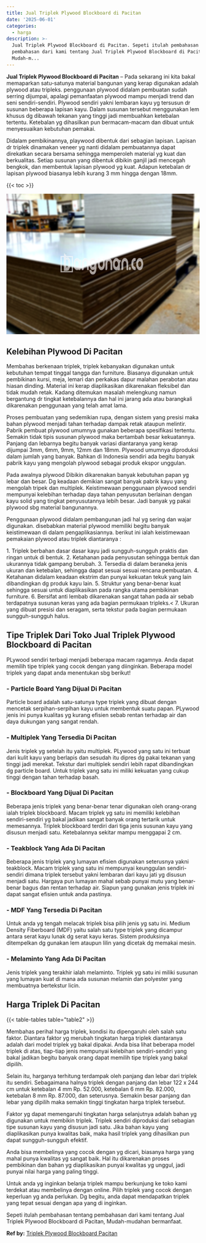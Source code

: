 ```yaml
---
title: Jual Triplek Plywood Blockboard di Pacitan
date: '2025-06-01'
categories:
  - harga
description: >-
  Jual Triplek Plywood Blockboard di Pacitan. Sepeti itulah pembahasan tentang
  pembahasan dari kami tentang Jual Triplek Plywood Blockboard di Pacitan,
  Mudah-m...
---
```


**Jual Triplek Plywood Blockboard di Pacitan** – Pada sekarang ini kita bakal memaparkan satu-satunya material bangunan yang kerap digunakan adalah plywood atau tripleks. penggunaan plywood didalam pembuatan sudah serring dijumpai, apalagi pemanfaatan plywood mampu menjadi trend dan seni sendiri-sendiri. Plywood sendiri yakni lembaran kayu yg tersusun dr susunan beberapa lapisan kayu. Dalam susunan tersebut menggunakan lem khusus dg dibawah tekanan yang tinggi jadi membuahkan ketebalan tertentu. Ketebalan yg dihasilkan pun bermacam-macam dan dibuat untuk menyesuaikan kebutuhan pemakai.

Didalam pembikinannya, playwood dibentuk dari sebagian lapisan. Lapisan dr triplek dinamakan veneer yg nanti didalam pembuatannya dapat direkatkan secara bersama sehingga memperoleh material yg kuat dan berkualitas. Setiap susunan yang dibentuk dibikin ganjil jadi mencegah bengkok, dan membentuk lapisan plywood yg kuat. Adapun ketebalan dr lapisan plywood biasanya lebih kurang 3 mm hingga dengan 18mm.

{{< toc >}}

![Jual Triplek Plywood Blockboard di Pacitan](/images/jual-triplek-murah-03.png)

## Kelebihan Plywood Di Pacitan

Membahas berkenaan triplek, triplek kebanyakan digunakan untuk kebutuhan tempat tinggal tangga dan furniture. Biasanya digunakan untuk pembikinan kursi, meja, lemari dan perkakas dapur malahan perabotan atau hiasan dinding. Material ini kerap diaplikasikan dikarenakan fleksibel dan tidak mudah retak. Kadang ditemukan masalah melengkung namun bergantung dr tingkat ketebalannya dan hal ini jarang ada atau barangkali dikarenakan penggunaan yang telah amat lama.

Proses pembuatan yang sedemikian rupa, dengan sistem yang presisi maka bahan plywood menjadi tahan terhadap dampak retak ataupun melintir. Pabrik pembuat plywood umumnya gunakan beberapa spesifikasi tertentu. Semakin tidak tipis susunan plywood maka bertambah besar kekuatannya. Panjang dan lebarnya begitu banyak variasi diantaranya yang kerap dijumpai 3mm, 6mm, 9mm, 12mm dan 18mm. Plywood umumnya diproduksi dalam jumlah yang banyak. Bahkan di Indonesia sendiri ada begitu banyak pabrik kayu yang mengolah plywood sebagai produk ekspor unggulan.

Pada awalnya plywood Dibikin dikarenakan banyak kebutuhan papan yg lebar dan besar. Dg keadaan demikian sangat banyak pabrik kayu yang mengolah tripek dan multiplek. Keistimewaan penggunaan plywood sendiri mempunyai kelebihan terhadap daya tahan penyusutan berlainan dengan kayu solid yang tingkat penyusutannya lebih besar. Jadi banyak yg pakai plywood sbg material bangunannya.

Penggunaan plywood didalam pembangunan jadi hal yg sering dan wajar digunakan. disebabkan material plywood memiliki begitu banyak keistimewaan di dalam pengaplikasiannya. berikut ini ialah keistimewaan pemakaian plywood atau triplek diantaranya :

1\. Triplek berbahan dasar dasar kayu jadi sungguh-sungguh praktis dan ringan untuk di bentuk. 2. Ketahanan pada penyusutan sehingga bentuk dan ukurannya tidak gampang berubah. 3. Tersedia di dalam beraneka jenis ukuran dan ketebalan, sehingga dapat sesuai sesuai rencana pembuatan. 4. Ketahanan didalam keadaan ekstrim dan punyai kekuatan tekuk yang lain dibandingkan dg produk kayu lain. 5. Struktur yang benar-benar kuat sehingga sesuai untuk diaplikasikan pada rangka utama pembikinan furniture. 6. Bersifat anti lembab dikarenakan sangat tahan pada air sebab terdapatnya susunan keras yang ada bagian permukaan tripleks.< 7. Ukuran yang dibuat presisi dan seragam, serta tekstur pada bagian permukaan sungguh-sungguh halus.

## Tipe Triplek Dari Toko Jual Triplek Plywood Blockboard di Pacitan

PLywood sendiri terbagi menjadi beberapa macam ragamnya. Anda dapat memilih tipe triplek yang cocok dengan yang diinginkan. Beberapa model triplek yang dapat anda menentukan sbg berikut!

### \- Particle Board Yang Dijual Di Pacitan

Particle board adalah satu-satunya type triplek yang dibuat dengan mencetak serpihan-serpihan kayu untuk membentuk suatu papan. PLywood jenis ini punya kualitas yg kurang efisien sebab rentan terhadap air dan daya dukungan yang sangat rendah.

### \- Multiplek Yang Tersedia Di Pacitan

Jenis triplek yg setelah itu yaitu multiplek. PLywood yang satu ini terbuat dari kulit kayu yang berlapis dan sesudah itu dipres dg pakai tekanan yang tinggi jadi merekat. Tekstur dari multiplek sendiri lebih rapat dibandingkan dg particle board. Untuk triplek yang satu ini miliki kekuatan yang cukup tinggi dengan tahan terhadap basah.

### \- Blockboard Yang Dijual Di Pacitan

Beberapa jenis triplek yang benar-benar tenar digunakan oleh orang-orang ialah triplek blockboard. Macam triplek yg satu ini memiliki kelebihan sendiri-sendiri yg bakal jadikan sangat banyak orang tertarik untuk memesannya. Triplek blockboard terdiri dari tiga jenis susunan kayu yang disusun menjadi satu. Ketebalannya sekitar mampu menggapai 2 cm.

### \- Teakblock Yang Ada Di Pacitan

Beberapa jenis triplek yang lumayan efisien digunakan seterusnya yakni teakblock. Macam triplek yang satu ini mempunyai keunggulan sendiri-sendiri dimana triplek tersebut yakni lembaran dari kayu jati yg disusun menjadi satu. Hargaya pun lumayan mahal sebab punyai mutu yang benar-benar bagus dan rentan terhadap air. Siapun yang gunakan jenis triplek ini dapat sangat efisien untuk anda pastinya.

### \- MDF Yang Tersedia Di Pacitan

Untuk anda yg tengah melacak triplek bisa pilih jenis yg satu ini. Medium Density Fiberboard (MDF) yaitu salah satu type triplek yang dicampur antara serat kayu lunak dg serat kayu keras. Sistem produksinya ditempelkan dg gunakan lem ataupun lilin yang dicetak dg memakai mesin.

### \- Melaminto Yang Ada Di Pacitan

Jenis triplek yang terakhir ialah melaminto. Triplek yg satu ini miliki susunan yang lumayan kuat di mana ada susunan melamin dan polyester yang membuatnya bertekstur licin.

## Harga Triplek Di Pacitan

{{< table-tables table="table2" >}}

Membahas perihal harga triplek, kondisi itu dipengaruhi oleh salah satu faktor. Diantara faktor yg merubah tingkatan harga triplek diantaranya adalah dari model triplek yg bakal dipakai. Anda bisa lihat beberapa model triplek di atas, tiap-tiap jenis mempunyai kelebihan sendiri-sendiri yang bakal jadikan begitu banyak orang dapat memilih tipe triplek yang bakal dipilih.

Selain itu, harganya terhitung terdampak oleh panjang dan lebar dari triplek itu sendiri. Sebagaimana halnya triplek dengan panjang dan lebar 122 x 244 cm untuk ketebalan 4 mm Rp. 52.000, ketebalan 6 mm Rp. 82.000, ketebalan 8 mm Rp. 87.000, dan seterusnya. Semakin besar panjang dan lebar yang dipilih maka semakin tinggi tingkatan harga triplek tersebut.

Faktor yg dapat memengaruhi tingkatan harga selanjutnya adalah bahan yg digunakan untuk membikin triplek. Triplek sendiri diproduksi dari sebagian tipe susunan kayu yang disusun jadi satu. Jika bahan kayu yang diaplikasikan punya kwalitas baik, maka hasil triplek yang dihasilkan pun dapat sungguh-sungguh efektif.

Anda bisa membelinya yang cocok dengan yg dicari, biasanya harga yang mahal punya kwalitas yg sangat baik. Hal itu dikarenakan proses pembikinan dan bahan yg diaplikasikan punyai kwalitas yg unggul, jadi punyai nilai harga yang paling tinggi.

Untuk anda yg inginkan belanja triplek mampu berkunjung ke toko kami terdekat atau membelinya dengan online. Pilih triplek yang cocok dengan keperluan yg anda perlukan. Dg begitu, anda dapat mendapatkan triplek yang tepat sesuai dengan apa yang di inginkan.

Sepeti itulah pembahasan tentang pembahasan dari kami tentang Jual Triplek Plywood Blockboard di Pacitan, Mudah-mudahan bermanfaat.

**Ref by:** [Triplek Plywood Blockboard Pacitan](https://id.wikipedia.org/wiki/Triplek)

